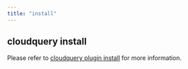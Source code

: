 ```yaml
---
title: "install"
---
```

## cloudquery install

Please refer to [cloudquery plugin install](/docs/reference/cli/cloudquery_plugin_install) for more information.
